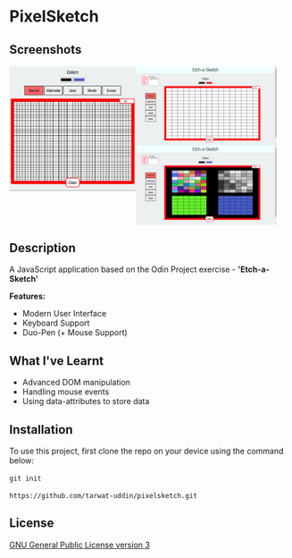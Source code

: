 # PixelSketch

## Screenshots

<img src="./public/images/screenshots/screenshots-2.png" width="45%" align="left" />
<img src="./public/images/screenshots/screenshots-0.png" width="50%" align="center" />
<img src="./public/images/screenshots/screenshots-1.png" width="50%" align="center" /> 

## Description

A JavaScript application based on the Odin Project exercise - **'Etch-a-Sketch'**

**Features:**

- Modern User Interface
- Keyboard Support
- Duo-Pen (+ Mouse Support)

## What I've Learnt

- Advanced DOM manipulation
- Handling mouse events
- Using data-attributes to store data

## Installation

To use this project, first clone the repo on your device using the command below:

`git init`

`https://github.com/tarwat-uddin/pixelsketch.git`

## License

[GNU General Public License version 3](https://opensource.org/licenses/GPL-3.0)
